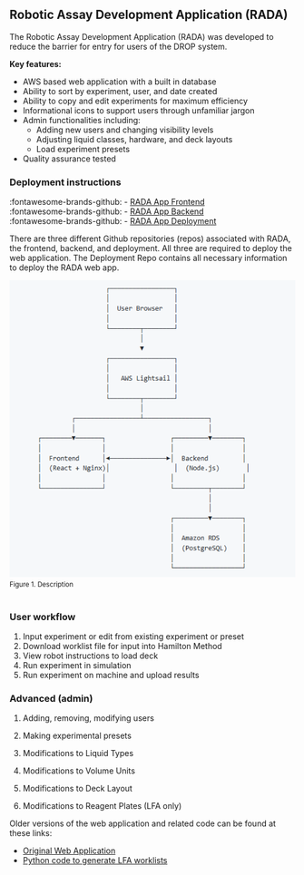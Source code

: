 ## Robotic Assay Development Application (RADA)

The Robotic Assay Development Application (RADA) was developed to reduce the barrier for entry for users of the DROP system. 

**Key features:**

+ AWS based web application with a built in database
+ Ability to sort by experiment, user, and date created
+ Ability to copy and edit experiments for maximum efficiency
+ Informational icons to support users through unfamiliar jargon
+ Admin functionalities including:
    - Adding new users and changing visibility levels
    - Adjusting liquid classes, hardware, and deck layouts
    - Load experiment presets 
+ Quality assurance tested

### Deployment instructions
:fontawesome-brands-github: - [RADA App Frontend](https://github.com/Global-Health-Labs/Robotic-Assay-Development-Application-RADA-)  <br>
:fontawesome-brands-github: - [RADA App Backend](https://github.com/Global-Health-Labs/RADA-Backend) <br>
:fontawesome-brands-github: - [RADA App Deployment](https://github.com/Global-Health-Labs/RADA-Deployment) <br>

There are three different Github repositories (repos) associated with RADA, the frontend, backend, and deployment. All three are required to deploy the web application. The Deployment Repo contains all necessary information to deploy the RADA web app. 

![RADA Architecture](./images/RADA_architecture.PNG) <br>
<small> Figure 1. Description </small> <br><br>

### User workflow

1. Input experiment or edit from existing experiment or preset
2. Download worklist file for input into Hamilton Method
3. View robot instructions to load deck
4. Run experiment in simulation 
5. Run experiment on machine and upload results 

### Advanced (admin)

1. Adding, removing, modifying users 

2. Making experimental presets 

3. Modifications to Liquid Types

4. Modifications to Volume Units

5. Modifications to Deck Layout

6. Modifications to Reagent Plates (LFA only)


Older versions of the web application and related code can be found at these links:

+ [Original Web Application](https://github.com/Global-Health-Labs/DROP/tree/main/sw/RADA_v0)
+ [Python code to generate LFA worklists](https://github.com/Global-Health-Labs/DROP/tree/main/sw/robot_worklist_generator)